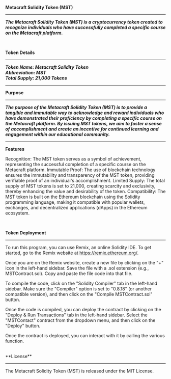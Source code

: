 **Metacraft Solidity Token (MST)**
***
***The Metacraft Solidity Token (MST) is a cryptocurrency token created to recognize individuals who have successfully completed a specific course on the Metacraft platform.***

<br>

**Token Details**
***
***Token Name: Metacraft Solidity Token <br> Abbreviation: MST <br> Total Supply: 21,000 Tokens***

***
**Purpose**
***

***The purpose of the Metacraft Solidity Token (MST) is to provide a tangible and immutable way to acknowledge and reward individuals who have demonstrated their proficiency by completing a specific course on the Metacraft platform. By issuing MST tokens, we aim to foster a sense of accomplishment and create an incentive for continued learning and engagement within our educational community.***

***
**Features**

Recognition: The MST token serves as a symbol of achievement, representing the successful completion of a specific course on the Metacraft platform.
Immutable Proof: The use of blockchain technology ensures the immutability and transparency of the MST token, providing verifiable proof of an individual's accomplishment.
Limited Supply: The total supply of MST tokens is set to 21,000, creating scarcity and exclusivity, thereby enhancing the value and desirability of the token.
Compatibility: The MST token is built on the Ethereum blockchain using the Solidity programming language, making it compatible with popular wallets, exchanges, and decentralized applications (dApps) in the Ethereum ecosystem.

<br>

**Token Deployment**

***
To run this program, you can use Remix, an online Solidity IDE. To get started, go to the Remix website at https://remix.ethereum.org/.

Once you are on the Remix website, create a new file by clicking on the "+" icon in the left-hand sidebar. Save the file with a .sol extension (e.g., MSTContract.sol). Copy and paste the file code into that file.

To compile the code, click on the "Solidity Compiler" tab in the left-hand sidebar. Make sure the "Compiler" option is set to "0.8.18" (or another compatible version), and then click on the "Compile MSTContract.sol" button.

Once the code is compiled, you can deploy the contract by clicking on the "Deploy & Run Transactions" tab in the left-hand sidebar. Select the "MSTContact" contract from the dropdown menu, and then click on the "Deploy" button.

Once the contract is deployed, you can interact with it by calling the various function. 

<br>
**License**

***

The Metacraft Solidity Token (MST) is released under the MIT License.
